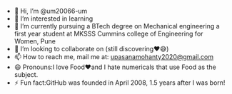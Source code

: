 - 👋 Hi, I’m @um20066-um
- 👀 I’m interested in learning
- 🌱 I’m currently pursuing a BTech degree on Mechanical engineering a first year student at MKSSS Cummins college of Engineering for Women, Pune
- 💞️ I’m looking to collaborate on (still discovering❤️😅) 
- 📫 How to reach me, mail me at: upasanamohanty2020@gmail.com
- 😄 Pronouns:I love Food❤️and I hate numericals that use Food as the subject.  
- ⚡ Fun fact:GitHub was founded in April 2008, 1.5 years after I was born!

<!---
um20066-um/um20066-um is a ✨ special ✨ repository because its `README.md` (this file) appears on your GitHub profile.
You can click the Preview link to take a look at your changes.
--->
